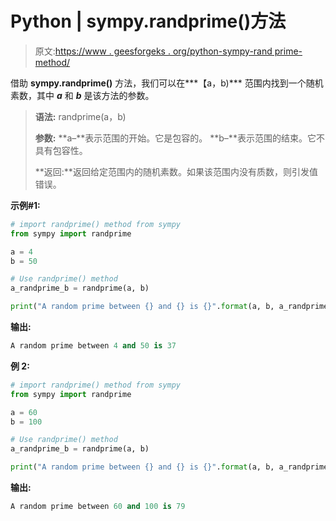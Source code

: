 # Python | sympy.randprime()方法

> 原文:[https://www . geesforgeks . org/python-sympy-rand prime-method/](https://www.geeksforgeeks.org/python-sympy-randprime-method/)

借助 **sympy.randprime()** 方法，我们可以在***【a，b)*** 范围内找到一个随机素数，其中 ***a*** 和 ***b*** 是该方法的参数。

> **语法:** randprime(a，b)
> 
> **参数:**
> **a–**表示范围的开始。它是包容的。
> **b–**表示范围的结束。它不具有包容性。
> 
> **返回:**返回给定范围内的随机素数。如果该范围内没有质数，则引发值错误。

**示例#1:**

```py
# import randprime() method from sympy
from sympy import randprime

a = 4
b = 50

# Use randprime() method 
a_randprime_b = randprime(a, b) 

print("A random prime between {} and {} is {}".format(a, b, a_randprime_b))
```

**输出:**

```py
A random prime between 4 and 50 is 37

```

**例 2:**

```py
# import randprime() method from sympy
from sympy import randprime

a = 60
b = 100

# Use randprime() method 
a_randprime_b = randprime(a, b) 

print("A random prime between {} and {} is {}".format(a, b, a_randprime_b))          
```

**输出:**

```py
A random prime between 60 and 100 is 79

```